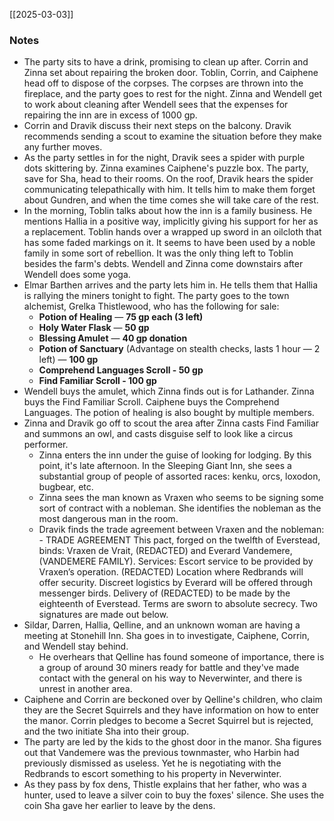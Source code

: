 [[2025-03-03]]
### Notes

- The party sits to have a drink, promising to clean up after. Corrin and Zinna set about repairing the broken door. Toblin, Corrin, and Caiphene head off to dispose of the corpses. The corpses are thrown into the fireplace, and the party goes to rest for the night. Zinna and Wendell get to work about cleaning after Wendell sees that the expenses for repairing the inn are in excess of 1000 gp.
- Corrin and Dravik discuss their next steps on the balcony. Dravik recommends sending a scout to examine the situation before they make any further moves.
- As the party settles in for the night, Dravik sees a spider with purple dots skittering by. Zinna examines Caiphene's puzzle box. The party, save for Sha, head to their rooms. On the roof, Dravik hears the spider communicating telepathically with him. It tells him to make them forget about Gundren, and when the time comes she will take care of the rest.
- In the morning, Toblin talks about how the inn is a family business. He mentions Hallia in a positive way, implicitly giving his support for her as a replacement. Toblin hands over a wrapped up sword in an oilcloth that has some faded markings on it. It seems to have been used by a noble family in some sort of rebellion. It was the only thing left to Toblin besides the farm's debts. Wendell and Zinna come downstairs after Wendell does some yoga.
- Elmar Barthen arrives and the party lets him in. He tells them that Hallia is rallying the miners tonight to fight. The party goes to the town alchemist, Grelka Thistlewood, who has the following for sale:
	- **Potion of Healing** — **75 gp each (3 left)**
	- **Holy Water Flask** — **50 gp**
	- **Blessing Amulet** — **40 gp donation**
	- **Potion of Sanctuary** (Advantage on stealth checks, lasts 1 hour — 2 left) — **100 gp**
	- **Comprehend Languages Scroll - 50 gp**
	- **Find Familiar Scroll - 100 gp** 
- Wendell buys the amulet, which Zinna finds out is for Lathander. Zinna buys the Find Familiar Scroll. Caiphene buys the Comprehend Languages. The potion of healing is also bought by multiple members.
- Zinna and Dravik go off to scout the area after Zinna casts Find Familiar and summons an owl, and casts disguise self to look like a circus performer. 
	- Zinna enters the inn under the guise of looking for lodging. By this point, it's late afternoon. In the Sleeping Giant Inn, she sees a substantial group of people of assorted races: kenku, orcs, loxodon, bugbear, etc.
	- Zinna sees the man known as Vraxen who seems to be signing some sort of contract with a nobleman. She identifies the nobleman as the most dangerous man in the room.
	- Dravik finds the trade agreement between Vraxen and the nobleman:
			- TRADE AGREEMENT
				This pact, forged on the twelfth of Everstead, binds:
				Vraxen de Vrait, (REDACTED) and Everard Vandemere, (VANDEMERE FAMILY).
				Services: Escort service to be provided by Vraxen’s operation.
				(REDACTED) Location where Redbrands will offer security.
				Discreet logistics by Everard will be offered through messenger birds.
				Delivery of (REDACTED) to be made by the eighteenth of Everstead.
				Terms are sworn to  absolute secrecy. 
				Two signatures are made out below.
- Sildar, Darren, Hallia, Qelline, and an unknown woman are having a meeting at Stonehill Inn. Sha goes in to investigate, Caiphene, Corrin, and Wendell stay behind.
	- He overhears that Qelline has found someone of importance, there is a group of around 30 miners ready for battle and they've made contact with the general on his way to Neverwinter, and there is unrest in another area.
- Caiphene and Corrin are beckoned over by Qelline's children, who claim they are the Secret Squirrels and they have information on how to enter the manor. Corrin pledges to become a Secret Squirrel but is rejected, and the two initiate Sha into their group.
- The party are led by the kids to the ghost door in the manor. Sha figures out that Vandemere was the previous townmaster, who Harbin had previously dismissed as useless. Yet he is negotiating with the Redbrands to escort something to his property in Neverwinter.
- As they pass by fox dens, Thistle explains that her father, who was a hunter, used to leave a silver coin to buy the foxes' silence. She uses the coin Sha gave her earlier to leave by the dens.